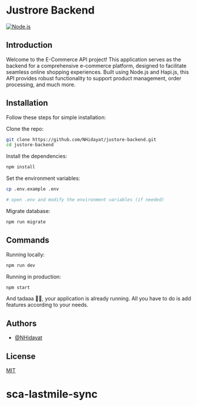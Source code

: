 
# Justrore Backend

[![Node.js](https://img.shields.io/badge/Node.js-43853D?style=for-the-badge&logo=node.js&logoColor=white)](https://npmjs.com/package/express)

## Introduction

Welcome to the E-Commerce API project! This application serves as the backend for a comprehensive e-commerce platform, designed to facilitate seamless online shopping experiences. Built using Node.js and Hapi.js, this API provides robust functionality to support product management, order processing, and much more.

## Installation

Follow these steps for simple installation:

Clone the repo:

```bash
git clone https://github.com/NHidayat/justore-backend.git
cd justore-backend
```

Install the dependencies:

```bash
npm install
```

Set the environment variables:

```bash
cp .env.example .env

# open .env and modify the environment variables (if needed)
```

Migrate database:

```bash
npm run migrate
```


## Commands

Running locally:

```bash
npm run dev
```

Running in production:

```bash
npm start
```
And tadaaa 👍🏻, your application is already running. All you have to do is add features according to your needs.
## Authors

- [@NHidayat](https://www.github.com/NHidayat)


## License

[MIT](https://choosealicense.com/licenses/mit/)
# sca-lastmile-sync
